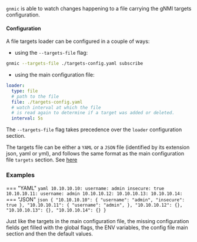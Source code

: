 
`gnmic` is able to watch changes happening to a file carrying the gNMI targets configuration.

#### Configuration

A file targets loader can be configured in a couple of ways:

- using the `--targets-file` flag:

``` bash
gnmic --targets-file ./targets-config.yaml subscribe
```

- using the main configuration file:
  
``` yaml
loader:
  type: file
  # path to the file
  file: ./targets-config.yaml
  # watch interval at which the file
  # is read again to determine if a target was added or deleted.
  interval: 5s
```

The `--targets-file` flag takes precedence over the `loader` configuration section.

The targets file can be either a `YAML` or a `JSON` file (identified by its extension json, yaml or yml), and follows the same format as the main configuration file `targets` section.
See [here](../../user_guide/targets.md#target-option)

### Examples

=== "YAML"
    ```yaml
    10.10.10.10:
        username: admin
        insecure: true
    10.10.10.11:
        username: admin
    10.10.10.12:
    10.10.10.13:
    10.10.10.14:
    ```
=== "JSON"
    ```json
    {
        "10.10.10.10": {
            "username": "admin",
            "insecure": true
        },
         "10.10.10.11": {
            "username": "admin",
        },
         "10.10.10.12": {},
         "10.10.10.13": {},
         "10.10.10.14": {}
    }
    ```

Just like the targets in the main configuration file, the missing configuration fields get filled with the global flags, 
the ENV variables, the config file main section and then the default values.
